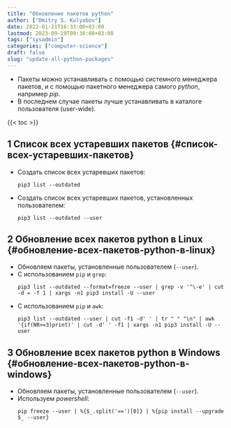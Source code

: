 ```yaml
---
title: "Обновление пакетов python"
author: ["Dmitry S. Kulyabov"]
date: 2022-01-21T16:33:00+03:00
lastmod: 2023-09-19T09:30:00+03:00
tags: ["sysadmin"]
categories: ["computer-science"]
draft: false
slug: "update-all-python-packages"
---
```


-   Пакеты можно устанавливать с помощью системного менеджера пакетов, и с помощью пакетного менеджера самого _python_, например _pip_.
-   В последнем случае пакеты лучше устанавливать в каталоге пользователя (user-wide).

<!--more-->

{{< toc >}}


## <span class="section-num">1</span> Список всех устаревших пакетов {#список-всех-устаревших-пакетов}

-   Создать список всех устаревших пакетов:
    ```shell
    pip3 list --outdated
    ```
-   Создать список всех устаревших пакетов, установленных пользователем:
    ```shell
    pip3 list --outdated --user
    ```


## <span class="section-num">2</span> Обновление всех пакетов python в Linux {#обновление-всех-пакетов-python-в-linux}

-   Обновляем пакеты, установленные пользователем (`--user`).
-   С использованием `pip` и `grep`:
    ```shell
    pip3 list --outdated --format=freeze --user | grep -v '^\-e' | cut -d = -f 1 | xargs -n1 pip3 install -U --user
    ```
-   С использованием `pip` и `awk`:
    ```shell
    pip3 list --outdated --user | cut -f1 -d' ' | tr " " "\n" | awk '{if(NR>=3)print)' | cut -d' ' -f1 | xargs -n1 pip3 install -U --user
    ```


## <span class="section-num">3</span> Обновление всех пакетов python в Windows {#обновление-всех-пакетов-python-в-windows}

-   Обновляем пакеты, установленные пользователем (`--user`).
-   Используем _powershell_:
    ```shell
    pip freeze --user | %{$_.split('==')[0]} | %{pip install --upgrade $_ --user}
    ```
